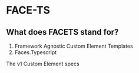 # FACE-TS

## What does FACETS stand for?

1)  Framework Agnostic Custom Element Templates
2)  Faces.Typescript

The v1 Custom Element specs


